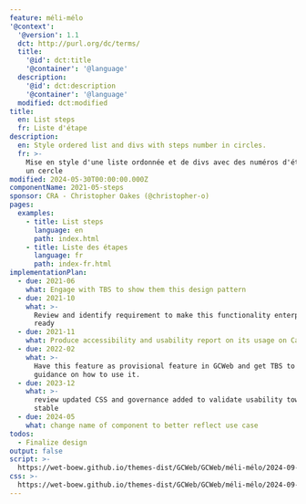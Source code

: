 ```yaml
---
feature: méli-mélo
'@context':
  '@version': 1.1
  dct: http://purl.org/dc/terms/
  title:
    '@id': dct:title
    '@container': '@language'
  description:
    '@id': dct:description
    '@container': '@language'
  modified: dct:modified
title:
  en: List steps
  fr: Liste d'étape
description:
  en: Style ordered list and divs with steps number in circles.
  fr: >-
    Mise en style d'une liste ordonnée et de divs avec des numéros d'étape dans
    un cercle
modified: 2024-05-30T00:00:00.000Z
componentName: 2021-05-steps
sponsor: CRA - Christopher Oakes (@christopher-o)
pages:
  examples:
    - title: List steps
      language: en
      path: index.html
    - title: Liste des étapes
      language: fr
      path: index-fr.html
implementationPlan:
  - due: 2021-06
    what: Engage with TBS to show them this design pattern
  - due: 2021-10
    what: >-
      Review and identify requirement to make this functionality enterprise
      ready
  - due: 2021-11
    what: Produce accessibility and usability report on its usage on Canada.ca
  - due: 2022-02
    what: >-
      Have this feature as provisional feature in GCWeb and get TBS to publish
      guidance on how to use it.
  - due: 2023-12
    what: >-
      review updated CSS and governance added to validate usability toward
      stable
  - due: 2024-05
    what: change name of component to better reflect use case
todos:
  - Finalize design
output: false
script: >-
  https://wet-boew.github.io/themes-dist/GCWeb/GCWeb/méli-mélo/2024-09-kejimkujik.js
css: >-
  https://wet-boew.github.io/themes-dist/GCWeb/GCWeb/méli-mélo/2024-09-kejimkujik.css
---
```

